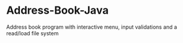 # Address-Book-Java
 Address book program with interactive menu, input validations and a read/load file system
